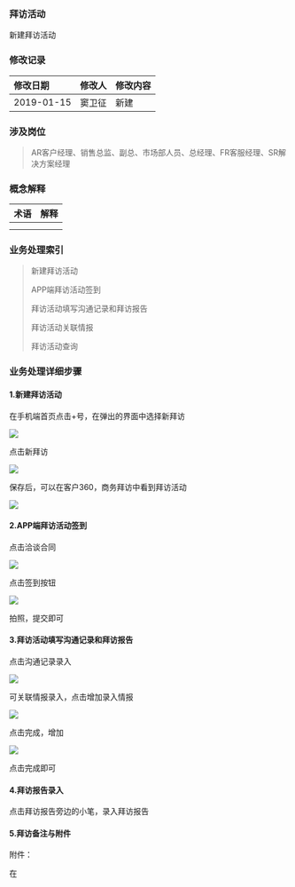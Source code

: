 ### 拜访活动

新建拜访活动

### 修改记录

| 修改日期 | 修改人 | 修改内容 |
| :--- | :--- | :--- |
| 2019-01-15 | 窦卫征 | 新建 |

### 涉及岗位

> AR客户经理、销售总监、副总、市场部人员、总经理、FR客服经理、SR解决方案经理

### 概念解释

| 术语 | 解释 |
| :--- | :--- |
|  |  |
|  |  |

### 业务处理索引

> 新建拜访活动
>
> APP端拜访活动签到
>
> 拜访活动填写沟通记录和拜访报告
>
> 拜访活动关联情报
>
> 拜访活动查询

### 业务处理详细步骤

#### 1.新建拜访活动

在手机端首页点击+号，在弹出的界面中选择新拜访

![](/assets/xbf.png)

点击新拜访

![](/assets/lrxgxx1359.png)

保存后，可以在客户360，商务拜访中看到拜访活动

![](/assets/wsbf1401.png)

#### 2.APP端拜访活动签到

点击洽谈合同

![](/assets/qdandj1401.png)

点击签到按钮

![](/assets/qdxx1401.png)

拍照，提交即可

#### 3.拜访活动填写沟通记录和拜访报告

点击沟通记录录入

![](/assets/tgjl1402.png)

可关联情报录入，点击增加录入情报

![](/assets/qblr1402.png)

点击完成，增加

![](/assets/xzqb14023.png)

点击完成即可

#### 4.拜访报告录入

点击拜访报告旁边的小笔，录入拜访报告

#### 5.拜访备注与附件



附件：

在

